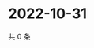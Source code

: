 # 2022-10-31

共 0 条

<!-- BEGIN WEIBO -->
<!-- 最后更新时间 Mon Oct 31 2022 04:01:35 GMT+0800 (China Standard Time) -->

<!-- END WEIBO -->
